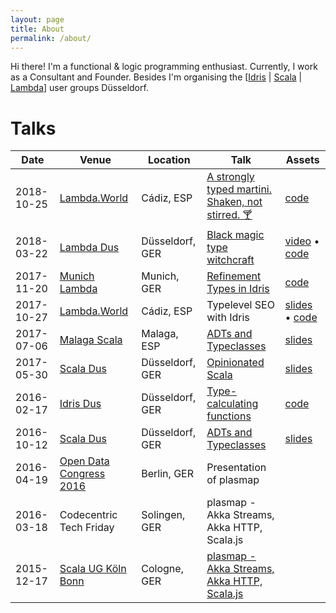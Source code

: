 ```yaml
---
layout: page
title: About
permalink: /about/
---
```


Hi there! I'm a functional & logic programming enthusiast. Currently, I work as a Consultant and Founder. Besides I'm organising the \[[Idris](https://www.meetup.com/idrisdus/) &#124; [Scala](https://www.meetup.com/scaladus/) &#124; [Lambda](https://www.meetup.com/lambdadus/)\] user groups Düsseldorf.

# Talks

| Date       | Venue | Location | Talk | Assets |
|------------|-------|----------|------|--------|
| 2018-10-25 | [Lambda.World](http://www.lambda.world/) | Cádiz, ESP | [A strongly typed martini. Shaken, not stirred. 🍸](http://cadiz.lambda.world/schedule/#session-105) | [code](https://github.com/janschultecom/20181025-strongly-typed-martini)|
| 2018-03-22 | [Lambda Dus](https://www.meetup.com/lambdadus/) | Düsseldorf, GER | [Black magic type witchcraft](https://www.meetup.com/lambdadus/events/247287024/) | [video](https://youtu.be/MLKDu6jwIQw) &#8226; [code](https://github.com/janschultecom/20180322-lamdadus)|
| 2017-11-20 | [Munich Lambda](https://www.meetup.com/Munich-Lambda/) | Munich, GER | [Refinement Types in Idris](https://www.meetup.com/Munich-Lambda/events/241177016/) | [code](https://github.com/janschultecom/2017-11-20-Lambda-Meetup-Munich)|
| 2017-10-27 | [Lambda.World](http://www.lambda.world/) | Cádiz, ESP | Typelevel SEO with Idris | [slides]( https://slides.com/janschultecom/typelevel-seo/) &#8226; [code]( https://github.com/janschultecom/typelevel-seo/) |
| 2017-07-06 | [Malaga Scala](https://www.meetup.com/Malaga-Scala/) | Malaga, ESP | [ADTs and Typeclasses](https://www.meetup.com/Malaga-Scala/events/240726851/) | [slides]( http://janschulte.com/2017-07-06-ADTs-and-Typeclasses/) |
| 2017-05-30 | [Scala Dus](https://www.meetup.com/scaladus/) | Düsseldorf, GER | [Opinionated Scala](https://www.meetup.com/scaladus/events/239929062/) | [slides]( https://github.com/scaladus/opinionated-scala ) |
| 2016-02-17 | [Idris Dus](https://www.meetup.com/idrisdus/) | Düsseldorf, GER | [Type-calculating functions](https://www.meetup.com/idrisdus/events/237070330/) | [code]( https://github.com/janschultecom/idrisdus-2017-02-22 ) |
| 2016-10-12 | [Scala Dus](https://www.meetup.com/scaladus/) | Düsseldorf, GER | [ADTs and Typeclasses](https://www.meetup.com/scaladus/events/233706740/) | [slides]( http://janschulte.com/2016-10-12-adts-typeclasses-scala/#/) |
| 2016-04-19 | [Open Data Congress 2016](https://www.bmwi.de/Redaktion/DE/Bildergalerie/2016/20160419-zypries-open-data-kongress.html) | Berlin, GER | Presentation of plasmap | |
| 2016-03-18 | Codecentric Tech Friday | Solingen, GER | plasmap - Akka Streams, Akka HTTP, Scala.js | |
| 2015-12-17 | [Scala UG Köln Bonn](https://www.meetup.com/Scala-User-Group-Koln-Bonn/) | Cologne, GER | [plasmap - Akka Streams, Akka HTTP, Scala.js](https://www.meetup.com/Scala-User-Group-Koln-Bonn/events/225774642/) | |
